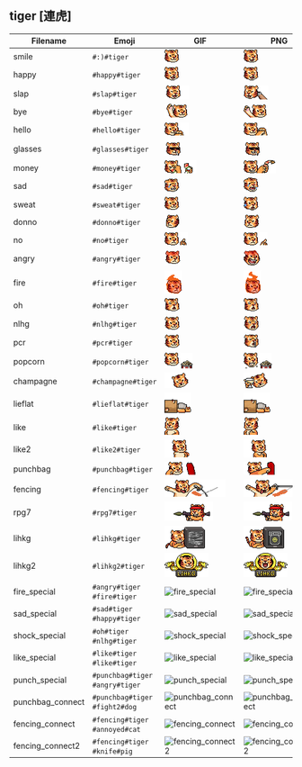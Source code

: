 ## tiger [連虎]
| Filename | Emoji | GIF | PNG |
| --- | --- | --- | --- |
| smile | `#:)#tiger` | ![smile](../../assets/ios/faces/tiger/smile.gif) | ![smile](../../assets/ios/faces_png/tiger/smile.png) |
| happy | `#happy#tiger` | ![happy](../../assets/ios/faces/tiger/happy.gif) | ![happy](../../assets/ios/faces_png/tiger/happy.png) |
| slap | `#slap#tiger` | ![slap](../../assets/ios/faces/tiger/slap.gif) | ![slap](../../assets/ios/faces_png/tiger/slap.png) |
| bye | `#bye#tiger` | ![bye](../../assets/ios/faces/tiger/bye.gif) | ![bye](../../assets/ios/faces_png/tiger/bye.png) |
| hello | `#hello#tiger` | ![hello](../../assets/ios/faces/tiger/hello.gif) | ![hello](../../assets/ios/faces_png/tiger/hello.png) |
| glasses | `#glasses#tiger` | ![glasses](../../assets/ios/faces/tiger/glasses.gif) | ![glasses](../../assets/ios/faces_png/tiger/glasses.png) |
| money | `#money#tiger` | ![money](../../assets/ios/faces/tiger/money.gif) | ![money](../../assets/ios/faces_png/tiger/money.png) |
| sad | `#sad#tiger` | ![sad](../../assets/ios/faces/tiger/sad.gif) | ![sad](../../assets/ios/faces_png/tiger/sad.png) |
| sweat | `#sweat#tiger` | ![sweat](../../assets/ios/faces/tiger/sweat.gif) | ![sweat](../../assets/ios/faces_png/tiger/sweat.png) |
| donno | `#donno#tiger` | ![donno](../../assets/ios/faces/tiger/donno.gif) | ![donno](../../assets/ios/faces_png/tiger/donno.png) |
| no | `#no#tiger` | ![no](../../assets/ios/faces/tiger/no.gif) | ![no](../../assets/ios/faces_png/tiger/no.png) |
| angry | `#angry#tiger` | ![angry](../../assets/ios/faces/tiger/angry.gif) | ![angry](../../assets/ios/faces_png/tiger/angry.png) |
| fire | `#fire#tiger` | ![fire](../../assets/ios/faces/tiger/fire.gif) | ![fire](../../assets/ios/faces_png/tiger/fire.png) |
| oh | `#oh#tiger` | ![oh](../../assets/ios/faces/tiger/oh.gif) | ![oh](../../assets/ios/faces_png/tiger/oh.png) |
| nlhg | `#nlhg#tiger` | ![nlhg](../../assets/ios/faces/tiger/nlhg.gif) | ![nlhg](../../assets/ios/faces_png/tiger/nlhg.png) |
| pcr | `#pcr#tiger` | ![pcr](../../assets/ios/faces/tiger/pcr.gif) | ![pcr](../../assets/ios/faces_png/tiger/pcr.png) |
| popcorn | `#popcorn#tiger` | ![popcorn](../../assets/ios/faces/tiger/popcorn.gif) | ![popcorn](../../assets/ios/faces_png/tiger/popcorn.png) |
| champagne | `#champagne#tiger` | ![champagne](../../assets/ios/faces/tiger/champagne.gif) | ![champagne](../../assets/ios/faces_png/tiger/champagne.png) |
| lieflat | `#lieflat#tiger` | ![lieflat](../../assets/ios/faces/tiger/lieflat.gif) | ![lieflat](../../assets/ios/faces_png/tiger/lieflat.png) |
| like | `#like#tiger` | ![like](../../assets/ios/faces/tiger/like.gif) | ![like](../../assets/ios/faces_png/tiger/like.png) |
| like2 | `#like2#tiger` | ![like2](../../assets/ios/faces/tiger/like2.gif) | ![like2](../../assets/ios/faces_png/tiger/like2.png) |
| punchbag | `#punchbag#tiger` | ![punchbag](../../assets/ios/faces/tiger/punchbag.gif) | ![punchbag](../../assets/ios/faces_png/tiger/punchbag.png) |
| fencing | `#fencing#tiger` | ![fencing](../../assets/ios/faces/tiger/fencing.gif) | ![fencing](../../assets/ios/faces_png/tiger/fencing.png) |
| rpg7 | `#rpg7#tiger` | ![rpg7](../../assets/ios/faces/tiger/rpg7.gif) | ![rpg7](../../assets/ios/faces_png/tiger/rpg7.png) |
| lihkg | `#lihkg#tiger` | ![lihkg](../../assets/ios/faces/tiger/lihkg.gif) | ![lihkg](../../assets/ios/faces_png/tiger/lihkg.png) |
| lihkg2 | `#lihkg2#tiger` | ![lihkg2](../../assets/ios/faces/tiger/lihkg2.gif) | ![lihkg2](../../assets/ios/faces_png/tiger/lihkg2.png) |
| fire_special | `#angry#tiger #fire#tiger` | ![fire_special](../assets/faces/tiger/fire_special.gif) | ![fire_special](../assets/faces_png/tiger/fire_special.png) |
| sad_special | `#sad#tiger #happy#tiger` | ![sad_special](../assets/faces/tiger/sad_special.gif) | ![sad_special](../assets/faces_png/tiger/sad_special.png) |
| shock_special | `#oh#tiger #nlhg#tiger` | ![shock_special](../assets/faces/tiger/shock_special.gif) | ![shock_special](../assets/faces_png/tiger/shock_special.png) |
| like_special | `#like#tiger #like#tiger` | ![like_special](../assets/faces/tiger/like_special.gif) | ![like_special](../assets/faces_png/tiger/like_special.png) |
| punch_special | `#punchbag#tiger #angry#tiger` | ![punch_special](../assets/faces/tiger/punch_special.gif) | ![punch_special](../assets/faces_png/tiger/punch_special.png) |
| punchbag_connect | `#punchbag#tiger #fight2#dog` | ![punchbag_connect](../assets/faces/tiger/punchbag_connect.gif) | ![punchbag_connect](../assets/faces_png/tiger/punchbag_connect.png) |
| fencing_connect | `#fencing#tiger #annoyed#cat` | ![fencing_connect](../assets/faces/tiger/fencing_connect.gif) | ![fencing_connect](../assets/faces_png/tiger/fencing_connect.png) |
| fencing_connect2 | `#fencing#tiger #knife#pig` | ![fencing_connect2](../assets/faces/tiger/fencing_connect2.gif) | ![fencing_connect2](../assets/faces_png/tiger/fencing_connect2.png) |

